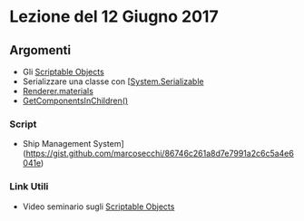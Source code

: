 # Lezione del 12 Giugno 2017

## Argomenti

* Gli [Scriptable Objects](https://docs.unity3d.com/Manual/class-ScriptableObject.html)
* Serializzare una classe con [[System.Serializable](https://docs.unity3d.com/ScriptReference/Serializable.html)
* [Renderer.materials](https://docs.unity3d.com/ScriptReference/Renderer-materials.html)
* [GetComponentsInChildren()](https://docs.unity3d.com/ScriptReference/Component.GetComponentsInChildren.html)

### Script

* Ship Management System](https://gist.github.com/marcosecchi/86746c261a8d7e7991a2c6c5a4e6041e)

### Link Utili

* Video seminario sugli [Scriptable Objects](https://unity3d.com/learn/tutorials/modules/beginner/live-training-archive/scriptable-objects)
